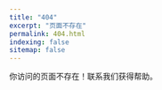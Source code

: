 ```yaml
---
title: "404"
excerpt: "页面不存在"
permalink: 404.html
indexing: false
sitemap: false
---
```

你访问的页面不存在！联系我们获得帮助。
